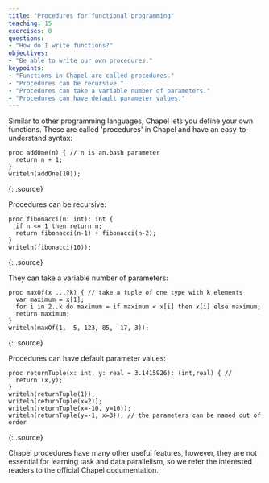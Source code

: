```yaml
---
title: "Procedures for functional programming"
teaching: 15
exercises: 0
questions:
- "How do I write functions?"
objectives:
- "Be able to write our own procedures."
keypoints:
- "Functions in Chapel are called procedures."
- "Procedures can be recursive."
- "Procedures can take a variable number of parameters."
- "Procedures can have default parameter values."
---
```


Similar to other programming languages, Chapel lets you define your own
functions. These are called 'procedures' in Chapel and have an
easy-to-understand syntax:

~~~
proc addOne(n) { // n is an.bash parameter
  return n + 1;
}
writeln(addOne(10));
~~~
{: .source}

Procedures can be recursive:

~~~
proc fibonacci(n: int): int {
  if n <= 1 then return n;
  return fibonacci(n-1) + fibonacci(n-2);
}
writeln(fibonacci(10));
~~~
{: .source}

They can take a variable number of parameters:

~~~
proc maxOf(x ...?k) { // take a tuple of one type with k elements
  var maximum = x[1];
  for i in 2..k do maximum = if maximum < x[i] then x[i] else maximum;
  return maximum;
}
writeln(maxOf(1, -5, 123, 85, -17, 3));
~~~
{: .source}

Procedures can have default parameter values:

~~~
proc returnTuple(x: int, y: real = 3.1415926): (int,real) { // 
  return (x,y);
}
writeln(returnTuple(1));
writeln(returnTuple(x=2));
writeln(returnTuple(x=-10, y=10));
writeln(returnTuple(y=-1, x=3)); // the parameters can be named out of order
~~~
{: .source}

Chapel procedures have many other useful features, however, they are not
essential for learning task and data parallelism, so we refer the interested
readers to the official Chapel documentation.

